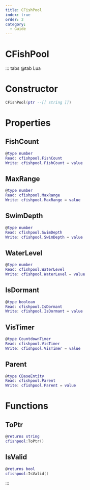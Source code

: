 ```yaml
---
title: CFishPool
index: true
order: 2
category:
  - Guide
---
```


# CFishPool

::: tabs
@tab Lua
# Constructor
```lua
CFishPool(ptr --[[ string ]])
```
# Properties
## FishCount 
```lua
@type number
Read: cfishpool.FishCount
Write: cfishpool.FishCount = value
```
## MaxRange 
```lua
@type number
Read: cfishpool.MaxRange
Write: cfishpool.MaxRange = value
```
## SwimDepth 
```lua
@type number
Read: cfishpool.SwimDepth
Write: cfishpool.SwimDepth = value
```
## WaterLevel 
```lua
@type number
Read: cfishpool.WaterLevel
Write: cfishpool.WaterLevel = value
```
## IsDormant 
```lua
@type boolean
Read: cfishpool.IsDormant
Write: cfishpool.IsDormant = value
```
## VisTimer 
```lua
@type CountdownTimer
Read: cfishpool.VisTimer
Write: cfishpool.VisTimer = value
```
## Parent 
```lua
@type CBaseEntity
Read: cfishpool.Parent
Write: cfishpool.Parent = value
```
# Functions
## ToPtr
```lua
@returns string
cfishpool:ToPtr()
```
## IsValid
```lua
@returns bool
cfishpool:IsValid()
```

:::